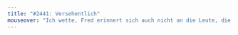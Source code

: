 ```yaml
---
title: "#2441: Versehentlich"
mouseover: "Ich wette, Fred erinnert sich auch nicht an die Leute, die er vergessen hat."
---
```


